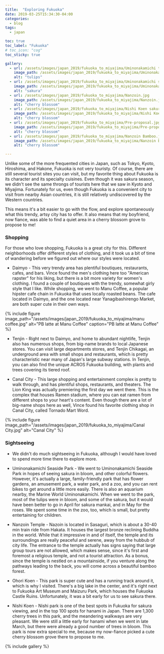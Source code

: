 ```yaml
---
title:  "Exploring Fukuoka"
date: 2019-03-25T15:34:30-04:00
categories:
  - blog
tags:
  - japan

toc: true
toc_label: "Fukuoka"
# toc_icon: "cog"
toc_sticky: true

gallery:
  - url: /assets/images/japan_2019/fukuoka_to_miyajima/Uminonakamichi tulips.jpg
    image_path: /assets/images/japan_2019/fukuoka_to_miyajima/Uminonakamichi tulips.jpg
    alt: "tulips"
  - url: /assets/images/japan_2019/fukuoka_to_miyajima/Uminonakamichi sakura.jpg
    image_path: /assets/images/japan_2019/fukuoka_to_miyajima/Uminonakamichi sakura.jpg
    alt: "sakura"
  - url: /assets/images/japan_2019/fukuoka_to_miyajima/Nanzoin.jpg
    image_path: /assets/images/japan_2019/fukuoka_to_miyajima/Nanzoin.jpg
    alt: "cherry blossom"
  - url: /assets/images/japan_2019/fukuoka_to_miyajima/Nishi Koen sakura.jpg
    image_path: /assets/images/japan_2019/fukuoka_to_miyajima/Nishi Koen sakura.jpg
    alt: "cherry blossom"
  - url: /assets/images/japan_2019/fukuoka_to_miyajima/Pre-proposal.jpg
    image_path: /assets/images/japan_2019/fukuoka_to_miyajima/Pre-proposal.jpg
    alt: "cherry blossom"
  - url: /assets/images/japan_2019/fukuoka_to_miyajima/Nanzoin Bamboo.jpg
    image_path: /assets/images/japan_2019/fukuoka_to_miyajima/Nanzoin Bamboo.jpg
    alt: "cherry blossom"

---
```


Unlike some of the more frequented cities in Japan, such as Tokyo, Kyoto, Hiroshima, and Hakone, Fukuoka is not very touristy.  Of course, there are still several tourist sites you can visit, but my favorite thing about Fukuoka is its character and its specialty cuisines.  Even though it was sakura season, we didn't see the same throngs of tourists here that we saw in Kyoto and Miyajima.  Fortunately for us, even though Fukuoka is a convenient city to visit from nearby Asian countries, it is still relatively undiscovered by the Western countries. 


This means it's a bit easier to go with the flow, and explore spontaneously what this trendy, artsy city has to offer.  It also means that my boyfriend, now fiance, was able to find a quiet area in a cherry blossom grove to propose to me!  


### Shopping

For those who love shopping, Fukuoka is a great city for this.  Different neighborhoods offer different styles of clothing, and it took us a bit of time of wandering before we figured out where our styles were located.

* Daimyo - This very trendy area has plentiful boutiques, restaurants, cafes, and bars.  Vince found the men's clothing here too "American rapster" for his liking, but there is a bit more variety for women's clothing.  I found a couple of boutiques with the trendy, somewhat girly style that I like.  While shopping, we went to Manu Coffee, a popular hipster cafe chain in Fukuoka that uses locally roasted beans.  The cafe located in Daimyo, and the one located near Yanagibashirengo Market, are both super cute in their own ways.  

{% include figure image_path="/assets/images/japan_2019/fukuoka_to_miyajima/manu coffee.jpg" alt="PB latte at Manu Coffee" caption="PB latte at Manu Coffee" %}

* Tenjin - Right next to Daimyo, and home to abundant nightlife, Tenjin also has numerous shops, from big-name brands to local Japanese stores.  You can visit large departments stores, and Tenjin Chikagai, an underground area with small shops and restaurants, which is pretty characteristic near many of Japan's large subway stations.  In Tenjin, you can also find the unique ACROS Fukuoka building, with plants and trees covering its tiered roof.


* Canal City - This large shopping and entertainment complex is pretty to walk through, and has plentiful shops, restaurants, and theaters.  The Lion King was actually premiering the first day we went there.  This is the complex that houses Ramen stadium, where you can eat ramen from different shops to your heart's content.  Even though there are a lot of big-name shops here as well, Vince found his favorite clothing shop in Canal City, called Tornado Mart Word.

{% include figure image_path="/assets/images/japan_2019/fukuoka_to_miyajima/Canal City.jpg" alt="Canal City" %}

### Sightseeing

* We didn't do much sightseeing in Fukuoka, although I would have loved to spend more time there to explore more.  

- Uminonakamichi Seaside Park - We went to Uminonakamichi Seaside Park in hopes of seeing sakura in bloom, and other colorful flowers.  However, it's actually a large, family-friendly park that has flower gardens, an amusement park, a water park, and a zoo, and you can rent bikes to get around a little more easily.  There is also an aquarium nearby, the Marine World Uminonakamichi.  When we went to the park, most of the tulips were in bloom, and some of the sakura, but it would have been better to go in April for sakura mankai, and in May for the roses.  We spent some time in the zoo, too, which is small, but pretty entertaining for children.


- Nanzoin Temple - Nazoin is located in Sasaguri, which is about a 30-40 min train ride from Hakata.  It houses the largest bronze reclining Buddha in the world.  While that it impressive in and of itself, the temple and its surroundings are really peaceful and serene, away from the hubbub of city life.  The entrance to the temple actually has signs saying that large group tours are not allowed, which makes sense, since it's first and foremost a religious temple, and not a tourist attraction.  As a bonus, since the temple is nestled on a mountainside, if you venture along the pathways leading to the back, you will come across a beautiful bamboo forest.  


- Ohori Koen - This park is super cute and has a running track around it, which is why I visited.  There's a big lake in the center, and it's right next to Fukuoka Art Museum and Maizuru Park, which houses the Fukuoka Castle Ruins.  Unfortunately, it was a bit early for us to see sakura there.  


- Nishi Koen - Nishi park is one of the best spots in Fukuoka for sakura viewing, and in the top 100 spots for hanami in Japan. There are 1,300 cherry trees in this park, and the meandering walkways are very pleasant.  We were still a little early for hanami when we went in late March, but there were already a good number of trees in bloom.  This park is now extra special to me, because my now-fiance picked a cute cherry blossom grove there to propose to me. 

{% include gallery %}